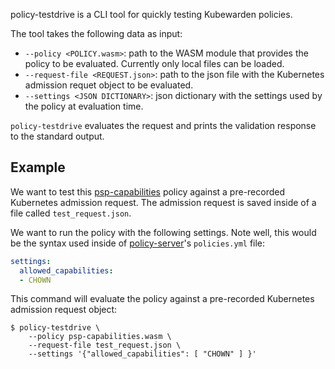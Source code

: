 policy-testdrive is a CLI tool for quickly testing Kubewarden policies.

The tool takes the following data as input:

  * `--policy <POLICY.wasm>`: path to the WASM module that provides the policy to
    be evaluated. Currently only local files can be loaded.
  * `--request-file <REQUEST.json>`: path to the json file with the Kubernetes
    admission requet object to be evaluated.
  * `--settings <JSON DICTIONARY>`: json dictionary with the settings used by
    the policy at evaluation time.

`policy-testdrive` evaluates the request and prints the validation response to
the standard output.

## Example

We want to test this [psp-capabilities](https://github.com/kubewarden/psp-capabilities)
policy against a pre-recorded Kubernetes admission request. The admission request is
saved inside of a file called `test_request.json`.

We want to run the policy with the following settings. Note well, this would
be the syntax used inside of [policy-server](https://github.com/kubewarden/policy-server)'s
`policies.yml` file:

```yaml
settings:
  allowed_capabilities:
  - CHOWN
```

This command will evaluate the policy against a pre-recorded Kubernetes admission
request object:

```shell
$ policy-testdrive \
    --policy psp-capabilities.wasm \
    --request-file test_request.json \
    --settings '{"allowed_capabilities": [ "CHOWN" ] }'
```
